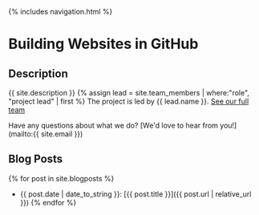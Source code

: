 {% includes navigation.html %}

# Building Websites in GitHub

## Description
{{ site.description }}
{% assign lead = site.team_members | where:"role", "project lead" | first %}
The project is led by {{ lead.name }}.
[See our full team](about#team)

Have any questions about what we do? [We'd love to hear from you!](mailto:{{ site.email }})

## Blog Posts

{% for post in site.blogposts %}
- {{ post.date | date_to_string }}: [{{ post.title }}]({{ post.url | relative_url }})
{% endfor %}
